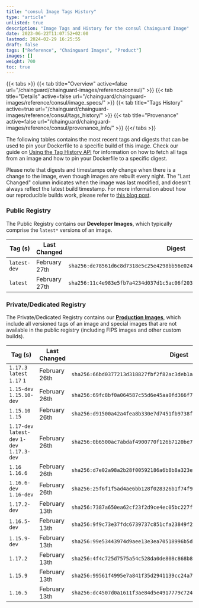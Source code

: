 ```yaml
---
title: "consul Image Tags History"
type: "article"
unlisted: true
description: "Image Tags and History for the consul Chainguard Image"
date: 2023-06-22T11:07:52+02:00
lastmod: 2024-02-29 16:25:55
draft: false
tags: ["Reference", "Chainguard Images", "Product"]
images: []
weight: 700
toc: true
---
```


{{< tabs >}}
{{< tab title="Overview" active=false url="/chainguard/chainguard-images/reference/consul/" >}}
{{< tab title="Details" active=false url="/chainguard/chainguard-images/reference/consul/image_specs/" >}}
{{< tab title="Tags History" active=true url="/chainguard/chainguard-images/reference/consul/tags_history/" >}}
{{< tab title="Provenance" active=false url="/chainguard/chainguard-images/reference/consul/provenance_info/" >}}
{{</ tabs >}}

The following tables contains the most recent tags and digests that can be used to pin your Dockerfile to a specific build of this image. Check our guide on [Using the Tag History API](/chainguard/chainguard-images/using-the-tag-history-api/) for information on how to fetch all tags from an image and how to pin your Dockerfile to a specific digest.

Please note that digests and timestamps only change when there is a change to the image, even though images are rebuilt every night. The "Last Changed" column indicates when the image was last modified, and doesn't always reflect the latest build timestamp. For more information about how our reproducible builds work, please refer to [this blog post](https://www.chainguard.dev/unchained/reproducing-chainguards-reproducible-image-builds).

### Public Registry
The Public Registry contains our **Developer Images**, which typically comprise the `latest*` versions of an image.

| Tag (s)       | Last Changed  | Digest                                                                    |
|---------------|---------------|---------------------------------------------------------------------------|
|  `latest-dev` | February 27th | `sha256:de78561d6c8d7318e5c25e4298bb56e02400e7742a5112ad24e900cb4f7fd8da` |
|  `latest`     | February 27th | `sha256:11c4e983e5fb7a4234d037d1c5ac06f203e7e3ff174e2a92189055b689a82b95` |


### Private/Dedicated Registry
The Private/Dedicated Registry contains our **[Production Images](https://www.chainguard.dev/chainguard-images)**, which include all versioned tags of an image and special images that are not available in the public registry (including FIPS images and other custom builds).

| Tag (s)                                       | Last Changed  | Digest                                                                    |
|-----------------------------------------------|---------------|---------------------------------------------------------------------------|
|  `1.17.3` `latest` `1.17` `1`                 | February 26th | `sha256:66bd0377213d318827fbf2f82ac3deb1a86a7f0131e7adec5252990367fd8991` |
|  `1.15-dev` `1.15.10-dev`                     | February 26th | `sha256:69fc8bf0a064587c55d6e45aa0fd366f77e3e369709fd5682de4f4f0b9b2cad3` |
|  `1.15.10` `1.15`                             | February 26th | `sha256:d91500a42a4fea8b330e7d7451fb9738fc4b8294f3c9e15f7c8ed52926427690` |
|  `1.17-dev` `latest-dev` `1-dev` `1.17.3-dev` | February 26th | `sha256:0b6500ac7abdaf4900770f126b7120be730dce71d9d86b279a75b8ec785d8a0f` |
|  `1.16` `1.16.6`                              | February 26th | `sha256:d7e02a98a2b28f00592186a6b8b8a323e902d75b5e99d0f8f509ed06f16206cf` |
|  `1.16.6-dev` `1.16-dev`                      | February 26th | `sha256:25f6f1f5ad4ae6bb128f028326b1f74f94aacc17d210b563633e3b19a2d190e6` |
|  `1.17.2-dev`                                 | February 13th | `sha256:7387a650ea62cf23f2d9ce4ec05bc227f6cb9a58ac8a3c10d0305893d6ece39f` |
|  `1.16.5-dev`                                 | February 13th | `sha256:9f9c73e37fdc6739737c851cfa23849f25a7548f9e420f5898766026c9eff39b` |
|  `1.15.9-dev`                                 | February 13th | `sha256:99e53443974d9aee13e3ea70518996b5d18e1d4044281f2dfb343d5dd03d24c9` |
|  `1.17.2`                                     | February 13th | `sha256:4f4c725d7575a54c528da0de808c868b8f20fb3687e534649bf1de32c7dc7284` |
|  `1.15.9`                                     | February 13th | `sha256:99561f4995e7a841f35d2941139cc24a76a547e741de67e47900100dab7bce81` |
|  `1.16.5`                                     | February 13th | `sha256:dc4507d0a1611f3ae84d5e4917779c724042513b6d2f4881772e63292cf4c4a2` |

